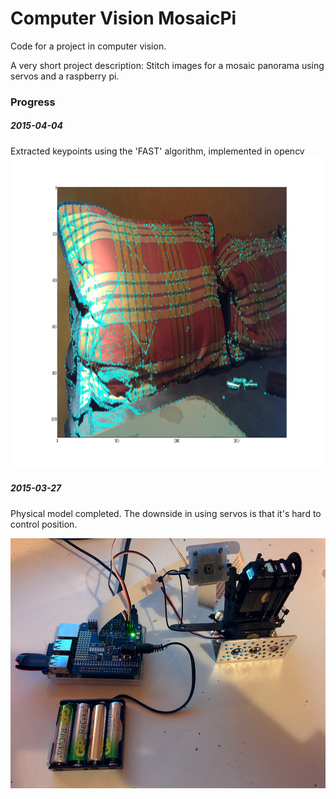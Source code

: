 # Computer Vision MosaicPi
Code for a project in computer vision.

A very short project description: Stitch images for a mosaic panorama using servos and a raspberry pi.

### Progress

##### 2015-04-04
Extracted keypoints using the 'FAST' algorithm, implemented in opencv
<img src="images/sample7.png" height="500" alt="Screenshot"/>

##### 2015-03-27
Physical model completed. The downside in using servos is that it's hard to control position.

<img src="images/model.jpg" height="400" alt="Screenshot"/>


